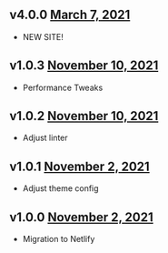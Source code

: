 v4.0.0 [March 7, 2021](https://github.com/lando/website/releases/tag/v4.0.0)
----------------------

* NEW SITE!

v1.0.3 [November 10, 2021](https://github.com/lando/website/releases/tag/v1.0.3)
-------------------------

* Performance Tweaks

v1.0.2 [November 10, 2021](https://github.com/lando/website/releases/tag/v1.0.2)
-------------------------

* Adjust linter

v1.0.1 [November 2, 2021](https://github.com/lando/website/releases/tag/v1.0.1)
-------------------------

* Adjust theme config

v1.0.0 [November 2, 2021](https://github.com/lando/website/releases/tag/v1.0.0)
-------------------------

* Migration to Netlify
